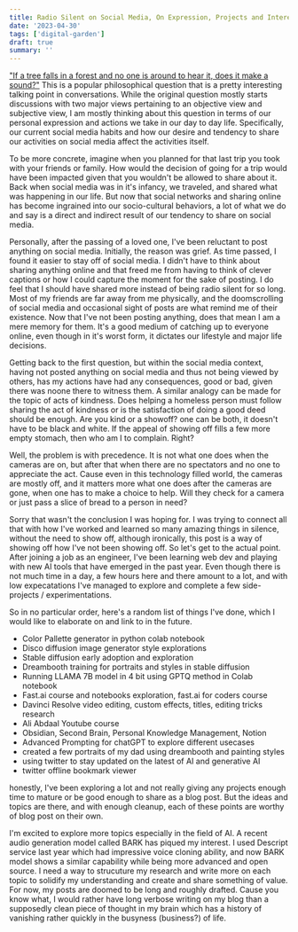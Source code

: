 ```yaml
---
title: Radio Silent on Social Media, On Expression, Projects and Interests
date: '2023-04-30'
tags: ['digital-garden']
draft: true
summary: ''
---
```


["If a tree falls in a forest and no one is around to hear it, does it make a sound?"](https://en.wikipedia.org/wiki/If_a_tree_falls_in_a_forest) This is a popular philosophical question that is a pretty interesting talking point in conversations. While the original question mostly starts discussions with two major views pertaining to an objective view and subjective view, I am mostly thinking about this question in terms of our personal expression and actions we take in our day to day life. Specifically, our current social media habits and how our desire and tendency to share our activities on social media affect the activities itself.

To be more concrete, imagine when you planned for that last trip you took with your friends or family. How would the decision of going for a trip would have been impacted given that you wouldn't be allowed to share about it. Back when social media was in it's infancy, we traveled, and shared what was happening in our life. But now that social networks and sharing online has become ingrained into our socio-cultural behaviors, a lot of what we do and say is a direct and indirect result of our tendency to share on social media.

Personally, after the passing of a loved one, I've been reluctant to post anything on social media. Initially, the reason was grief. As time passed, I found it easier to stay off of social media. I didn't have to think about sharing anything online and that freed me from having to think of clever captions or how I could capture the moment for the sake of posting. I do feel that I should have shared more instead of being radio silent for so long. Most of my friends are far away from me physically, and the doomscrolling of social media and occasional sight of posts are what remind me of their existence. Now that I've not been posting anything, does that mean I am a mere memory for them. It's a good medium of catching up to everyone online, even though in it's worst form, it dictates our lifestyle and major life decisions.

Getting back to the first question, but within the social media context, having not posted anything on social media and thus not being viewed by others, has my actions have had any consequences, good or bad, given there was noone there to witness them. A similar analogy can be made for the topic of acts of kindness. Does helping a homeless person must follow sharing the act of kindness or is the satisfaction of doing a good deed should be enough. Are you kind or a showoff? one can be both, it doesn't have to be black and white. If the appeal of showing off fills a few more empty stomach, then who am I to complain. Right?

Well, the problem is with precedence. It is not what one does when the cameras are on, but after that when there are no spectators and no one to appreciate the act. Cause even in this technology filled world, the cameras are mostly off, and it matters more what one does after the cameras are gone, when one has to make a choice to help. Will they check for a camera or just pass a slice of bread to a person in need?

Sorry that wasn't the conclusion I was hoping for. I was trying to connect all that with how I've worked and learned so many amazing things in silence, without the need to show off, although ironically, this post is a way of showing off how I've not been showing off. So let's get to the actual point. After joining a job as an engineer, I've been learning web dev and playing with new AI tools that have emerged in the past year. Even though there is not much time in a day, a few hours here and there amount to a lot, and with low expecatations I've managed to explore and complete a few side-projects / experimentations.

So in no particular order, here's a random list of things I've done, which I would like to elaborate on and link to in the future.

- Color Pallette generator in python colab notebook
- Disco diffusion image generator style explorations
- Stable diffusion early adoption and exploration
- Dreambooth training for portraits and styles in stable diffusion
- Running LLAMA 7B model in 4 bit using GPTQ method in Colab notebook
- Fast.ai course and notebooks exploration, fast.ai for coders course
- Davinci Resolve video editing, custom effects, titles, editing tricks research
- Ali Abdaal Youtube course
- Obsidian, Second Brain, Personal Knowledge Management, Notion
- Advanced Prompting for chatGPT to explore different usecases
- created a few portraits of my dad using dreambooth and painting styles
- using twitter to stay updated on the latest of AI and generative AI
- twitter offline bookmark viewer

honestly, I've been exploring a lot and not really giving any projects enough time to mature or be good enough to share as a blog post. But the ideas and topics are there, and with enough cleanup, each of these points are worthy of blog post on their own.

I'm excited to explore more topics especially in the field of AI. A recent audio generation model called BARK has piqued my interest. I used Descript service last year which had impressive voice cloning ability, and now BARK model shows a similar capability while being more advanced and open source. I need a way to strucuture my research and write more on each topic to solidify my understanding and create and share something of value. For now, my posts are doomed to be long and roughly drafted. Cause you know what, I would rather have long verbose writing on my blog than a supposedly clean piece of thought in my brain which has a history of vanishing rather quickly in the busyness (business?) of life.
